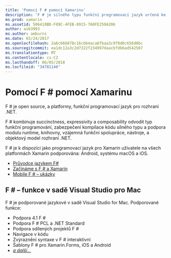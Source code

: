 ```yaml
---
title: 'Pomocí F # pomocí Xamarinu'
description: 'F # je silného typu funkční programovací jazyk určená ke spuštění na rozhraní .NET. Tento dokument obsahuje přehled funkce a odkazy na ukázky vytvořené s nástroji F #.'
ms.prod: xamarin
ms.assetid: 506410BD-F89C-4FEB-8915-760FE250A206
author: asb3993
ms.author: amburns
ms.date: 03/24/2017
ms.openlocfilehash: 2a6c666878c16cbb4aca6fbaa3c9f8d0c656d0bc
ms.sourcegitcommit: ea1dc12a3c2d7322f234997daacbfdb6ad542507
ms.translationtype: MT
ms.contentlocale: cs-CZ
ms.lasthandoff: 06/05/2018
ms.locfileid: "34781146"
---
```

# <a name="using-f-with-xamarin"></a>Pomocí F # pomocí Xamarinu

F # je open source, a platformy, funkční programovací jazyk pro rozhraní .NET.

F # kombinuje succinctness, expressivity a composability odvodit typ funkční programování, zabezpečení kompilace kódu silného typu a podpora modulu runtime, knihovny, vzájemná funkční spolupráce, nástroje, a objektový model rozhraní .NET.

F # je k dispozici jako programovací jazyk pro Xamarin uživatele na všech platformách Xamarin podporována: Android, systému macOS a iOS.

- [Průvodce jazykem F#](https://docs.microsoft.com/dotnet/fsharp/)
- [Začínáme s F # a Xamarin](overview.md)
- [Mobile F # – ukázky](samples.md)

## <a name="f-features-in-visual-studio-for-mac"></a>F # – funkce v sadě Visual Studio pro Mac

F # je podporované jazykové v sadě Visual Studio for Mac. Podporované funkce:

- Podpora 4.1 F #
- Podpora F # PCL a .NET Standard
- Podpora sdílených projektů F #
- Navigace v kódu
- Zvýraznění syntaxe v F # interaktivní
- Šablony F # pro Xamarin.Forms, iOS a Android
- [*a další...*](https://developer.xamarin.com/releases/studio/xamarin.studio_6.0/xamarin.studio_6.0/#F_Enhancements)
